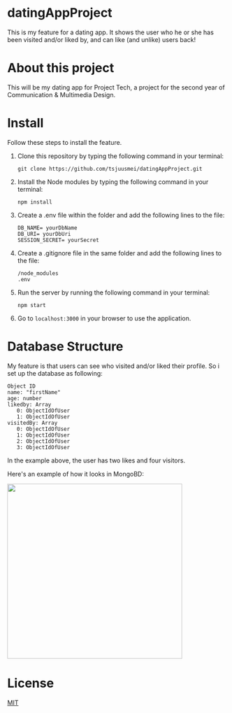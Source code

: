 # datingAppProject
This is my feature for a dating app. It shows the user who he or she has been visited and/or liked by, and can like (and unlike) users back!

# About this project
This will be my dating app for Project Tech, a project for the second year of Communication & Multimedia Design.

# Install

Follow these steps to install the feature.

1. Clone this repository by typing the following command in your terminal:

   ``` git clone https://github.com/tsjuusmei/datingAppProject.git ```

2. Install the Node modules by typing the following command in your terminal:

   ``` npm install ``` 

3. Create a .env file within the folder and add the following lines to the file:

   ``` 
   DB_NAME= yourDbName
   DB_URI= yourDbUri
   SESSION_SECRET= yourSecret
   ``` 

4. Create a .gitignore file in the same folder and add the following lines to the file:

   ```
   /node_modules
   .env
   ``` 

5. Run the server by running the following command in your terminal:
   ```
   npm start
   ``` 

6. Go to ```localhost:3000``` in your browser to use the application.

# Database Structure

My feature is that users can see who visited and/or liked their profile. So i set up the database as following:
```
Object ID 
name: "firstName"
age: number
likedby: Array
   0: ObjectIdOfUser
   1: ObjectIdOfUser
visitedBy: Array
   0: ObjectIdOfUser
   1: ObjectIdOfUser
   2: ObjectIdOfUser
   3: ObjectIdOfUser
```
In the example above, the user has two likes and four visitors.

Here's an example of how it looks in MongoBD: 

<img src="https://github.com/tsjuusmei/datingAppProject/blob/master/docs/images/db.structure.png?raw=true" width="400">

# License

[MIT](https://github.com/tsjuusmei/datingAppProject/blob/master/LICENSE)
